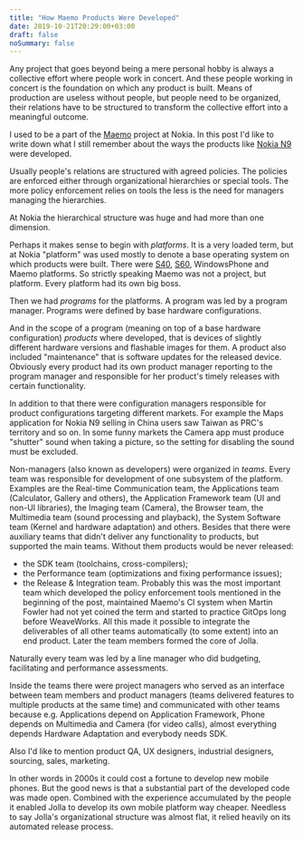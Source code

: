 ```yaml
---
title: "How Maemo Products Were Developed"
date: 2019-10-21T20:29:00+03:00
draft: false
noSummary: false
---
```


Any project that goes beyond being a mere personal hobby is always a
collective effort where people work in concert. And these people
working in concert is the foundation on which any product is built.
Means of production are useless without people, but people need to
be organized, their relations have to be structured to transform
the collective effort into a meaningful outcome.

I used to be a part of the [Maemo](https://en.wikipedia.org/wiki/Maemo)
project at Nokia. In this post I'd like to write down what I still remember
about the ways the products like [Nokia N9](https://en.wikipedia.org/wiki/Nokia_N9)
were developed.

<!--more-->

Usually people's relations are structured with agreed policies.
The policies are enforced either through organizational hierarchies or
special tools. The more policy enforcement relies on tools the less
is the need for managers managing the hierarchies.

At Nokia the hierarchical structure was huge and had more than one
dimension.

Perhaps it makes sense to begin with *platforms*. It is a very loaded
term, but at Nokia "platform" was used mostly to denote a base operating
system on which products were built. There were [S40](https://en.wikipedia.org/wiki/Series_40),
[S60](https://en.wikipedia.org/wiki/Series_60), WindowsPhone and
Maemo platforms. So strictly speaking Maemo was not a project,
but platform. Every platform had its own big boss.

Then we had *programs* for the platforms. A program was led by a
program manager. Programs were defined by base hardware configurations.

And in the scope of a program (meaning on top of a base hardware configuration)
*products* where developed, that is devices of slightly different hardware
versions and flashable images for them. A product also included "maintenance"
that is software updates for the released device. Obviously every product
had its own product manager reporting to the program manager and responsible
for her product's timely releases with certain functionality.

In addition to that there were configuration managers responsible for
product configurations targeting different markets. For example the Maps
application for Nokia N9 selling in China users saw Taiwan as PRC's
territory and so on. In some funny
markets the Camera app must produce "shutter" sound when taking a
picture, so the setting for disabling the sound must be excluded.

Non-managers (also known as developers) were organized in *teams*.
Every team was responsible for development of one subsystem of
the platform. Examples are the Real-time Communication team, the Applications
team (Calculator, Gallery and others), the Application Framework team
(UI and non-UI libraries), the Imaging team (Camera), the Browser team,
the Multimedia team (sound processing and playback), the System Software
team (Kernel and hardware adaptation) and others. Besides that there were
auxiliary teams that didn't deliver any functionality to products, but
supported the main teams. Without them products would be never released:

* the SDK team (toolchains, cross-compilers);
* the Performance team (optimizations and fixing performance issues);
* the Release & Integration team. Probably this was the most important
  team which developed the policy enforcement tools mentioned in
  the beginning of the post, maintained Maemo's CI system when Martin
  Fowler had not yet coined the term and started to practice GitOps
  long before WeaveWorks. All this made it possible to integrate the
  deliverables of all other teams automatically (to some extent)
  into an end product. Later the team members formed the core of Jolla.

Naturally every team was led by a line manager who did budgeting, facilitating
and performance assessments.

Inside the teams there were project managers who served as an interface
between team members and product managers (teams delivered features to
multiple products at the same time) and communicated with other teams
because e.g. Applications depend on Application Framework, Phone depends
on Multimedia and Camera (for video calls), almost everything depends
Hardware Adaptation and everybody needs SDK.

Also I'd like to mention product QA, UX designers, industrial designers,
sourcing, sales, marketing.

In other words in 2000s it could cost a fortune to develop new
mobile phones. But the good news is that a substantial part of the
developed code was made open. Combined with the experience
accumulated by the people it enabled Jolla to develop its own
mobile platform way cheaper. Needless to say Jolla's organizational
structure was almost flat, it relied heavily on its automated
release process.
